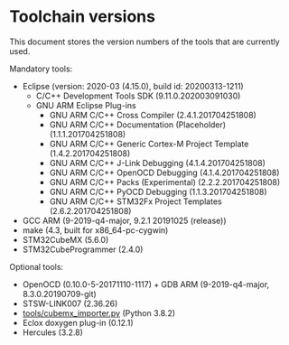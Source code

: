 # Toolchain versions

This document stores the version numbers of the tools that are currently used.

Mandatory tools:
- Eclipse (version: 2020-03 (4.15.0), build id: 20200313-1211)
  - C/C++ Development Tools SDK (9.11.0.202003091030)
  - GNU ARM Eclipse Plug-ins
    - GNU ARM C/C++ Cross Compiler (2.4.1.201704251808)
	- GNU ARM C/C++ Documentation (Placeholder)	(1.1.1.201704251808)
	- GNU ARM C/C++ Generic Cortex-M Project Template (1.4.2.201704251808)
	- GNU ARM C/C++ J-Link Debugging (4.1.4.201704251808)
	- GNU ARM C/C++ OpenOCD Debugging (4.1.4.201704251808)
	- GNU ARM C/C++ Packs (Experimental) (2.2.2.201704251808)
	- GNU ARM C/C++ PyOCD Debugging (1.1.3.201704251808)
	- GNU ARM C/C++ STM32Fx Project Templates (2.6.2.201704251808)
- GCC ARM (9-2019-q4-major, 9.2.1 20191025 (release))
- make (4.3, built for x86_64-pc-cygwin)
- STM32CubeMX (5.6.0)
- STM32CubeProgrammer (2.4.0)

Optional tools:
- OpenOCD (0.10.0-5-20171110-1117) + GDB ARM (9-2019-q4-major, 8.3.0.20190709-git)
- STSW-LINK007 (2.36.26)
- [tools/cubemx_importer.py](tools/cubemx_importer.py) (Python 3.8.2)
- Eclox doxygen plug-in (0.12.1)
- Hercules (3.2.8)
